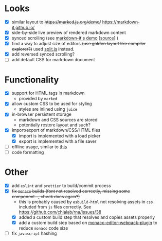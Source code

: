 # Looks

- [x] similar layout to ~~https://marked.js.org/demo/~~ https://markdown-it.github.io/
- [x] side-by-side live preview of rendered markdown content
- [x] synced scrolling (see [markdown-it's demo](https://markdown-it.github.io/) [[source](https://github.com/markdown-it/markdown-it/blob/df4607f1d4d4be7fdc32e71c04109aea8cc373fa/support/demo_template/index.js)] )
- [x] find a way to adjust size of editors ~~(use golden layout like compiler explorer?)~~ used [split.js](https://split.js.org/) instead.
- [x] add reversed synced scrolling?
- [ ] add default CSS for markdown document

# Functionality

- [x] support for HTML tags in markdown
  - provided by `marked`
- [x] allow custom CSS to be used for styling
  - styles are inlined using `juice`
- [x] in-browser persistent storage
  - markdown and CSS sources are stored
  - potentially restore layout and such?
- [x] import/export of markdown/CSS/HTML files
  - [x] import is implemented with a load picker
  - [x] export is implemented with a file saver
- [ ] offline usage, similar to [this](https://youtu.be/sOq92prx00w)
- [ ] code formatting

# Other

- [x] add `eslint` and `prettier` to build/commit process
- [x] ~~fix `monaco` builds (font not resolved correctly, missing some component..., check docs again?)~~
  - this is probably caused by `esbuild-html` not resolving assets in `css` included from `js` files correctly.
    See https://github.com/chialab/rna/issues/38
  - [x] added a custom build step that resolves and copies assets properly
  - [x] add a custom build step based on [monaco-editor-webpack-plugin](https://github.com/microsoft/monaco-editor/tree/fc603de98e7dcd1ad6587ce3ad80431c567f9275/webpack-plugin) to reduce `monaco` code size
- [ ] fix `javascript` hashing
